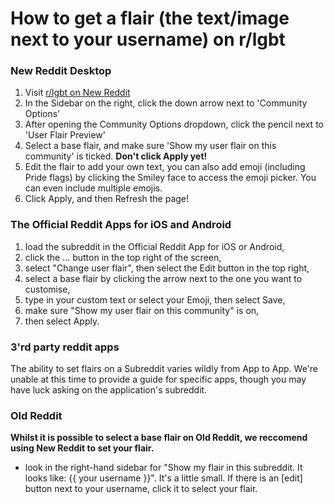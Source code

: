 # How to get a flair (the text/image next to your username) on r/lgbt

### New Reddit Desktop

1. Visit [r/lgbt on New Reddit](https://new.reddit.com/r/lgbt)
2. In the Sidebar on the right, click the down arrow next to 'Community Options'
3. After opening the Community Options dropdown, click the pencil next to 'User Flair Preview'
4. Select a base flair, and make sure 'Show my user flair on this community' is ticked. **Don't click Apply yet!**
5. Edit the flair to add your own text, you can also add emoji (including Pride flags) by clicking the Smiley face to access the emoji picker. You can even include multiple emojis.
6. Click Apply, and then Refresh the page!

### The Official Reddit Apps for iOS and Android

1. load the subreddit in the Official Reddit App for iOS or Android,
2. click the ... button in the top right of the screen,
3. select "Change user flair", then select the Edit button in the top right, 
4. select a base flair by clicking the arrow next to the one you want to customise,
5. type in your custom text or select your Emoji, then select Save,
6. make sure "Show my user flair on this community" is on,
7. then select Apply.

### 3'rd party reddit apps

The ability to set flairs on a Subreddit varies wildly from App to App. We're unable at this time to provide a guide for specific apps, though you may have luck asking on the application's subreddit.

### Old Reddit

**Whilst it is possible to select a base flair on Old Reddit, we reccomend using New Reddit to set your flair.**

* look in the right-hand sidebar for "Show my flair in this subreddit. It looks like: {{ your username }}". It's a little small. If there is an [edit] button next to your username, click it to select your flair.